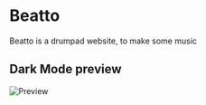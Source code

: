 # Beatto

Beatto is a drumpad website, to make some music

## Dark Mode preview

![Preview](https://ibb.co/hKfZPVR)
